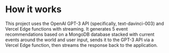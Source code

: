 # How it works

This project uses the OpenAI GPT-3 API (specifically, text-davinci-003) and Vercel Edge functions with streaming. It generates 5 event recommendations based on a MongoDB database stacked with current events around the world and user input, sends it to the GPT-3 API via a Vercel Edge function, then streams the response back to the application.
